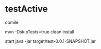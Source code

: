 # testActive

comile 

mvn -DskipTests=true clean install

start java -jar target/test-0.0.1-SNAPSHOT.jar 
